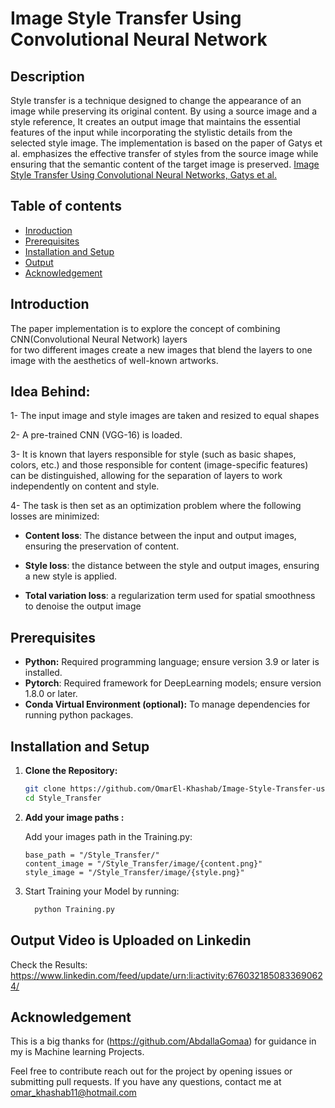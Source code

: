 # Image Style Transfer Using Convolutional Neural Network 

##  Description
Style transfer is a technique designed to change the appearance of an image while preserving its original content. 
By using a source image and a style reference, It creates an output image that maintains the essential features of the input while incorporating the stylistic details from the selected style image. 
The implementation is based on the paper of Gatys et al. emphasizes the effective transfer of styles from the source image while ensuring that the semantic content of the target image is preserved.
[Image Style Transfer Using Convolutional Neural Networks, Gatys et al.](https://www.cv-foundation.org/openaccess/content_cvpr_2016/papers/Gatys_Image_Style_Transfer_CVPR_2016_paper.pdf)  

## Table of contents
* [Inroduction](#Introducation)
* [Prerequisites](#prerequisites)
* [Installation and Setup](#Installationand_Setup)
* [Output](#OutputVideo)
* [Acknowledgement](#Acknowledgement)

## Introduction
The paper implementation is to explore the concept of combining CNN(Convolutional Neural Network) layers   
for two different images create a new images that blend the layers to one image 
with the aesthetics of well-known artworks.

## Idea Behind:

1- The input image and style images are taken and resized to equal shapes

2- A pre-trained CNN (VGG-16) is loaded.

3- It is known that layers responsible for style (such as basic shapes, colors, etc.) and those responsible for content (image-specific features) 
 can be distinguished, allowing for the separation of layers to work independently on content and style. 

4- The task is then set as an optimization problem where the following losses are minimized: 

- **Content loss**: The distance between the input and output images, ensuring the preservation of content.

- **Style loss**: the distance between the style and output images, ensuring a new style is applied.

- **Total variation loss**: a regularization term used for spatial smoothness to denoise the output image
	
## Prerequisites

- **Python:** Required programming language; ensure version 3.9 or later is installed.
- **Pytorch**: Required framework for DeepLearning models; ensure version 1.8.0 or later.
- **Conda Virtual Environment (optional):** To manage dependencies for running python packages.

## Installation and Setup

1. **Clone the Repository:**

	```sh
	git clone https://github.com/OmarEl-Khashab/Image-Style-Transfer-using-CNN.git
	cd Style_Transfer
	```

2.  **Add your image paths :**

	Add your images path in the Training.py:

	```
	base_path = "/Style_Transfer/"
	content_image = "/Style_Transfer/image/{content.png}"
	style_image = "/Style_Transfer/image/{style.png}"
	```
3. Start Training your Model by running:

 	```sh
	  python Training.py
	```

## Output Video is Uploaded on Linkedin 
Check the Results:
https://www.linkedin.com/feed/update/urn:li:activity:6760321850833690624/

## Acknowledgement

This is a big thanks for (https://github.com/AbdallaGomaa) for guidance in my is Machine learning Projects.

Feel free to contribute reach out for the project by opening issues or submitting pull requests. If you have any questions, contact me at omar_khashab11@hotmail.com

